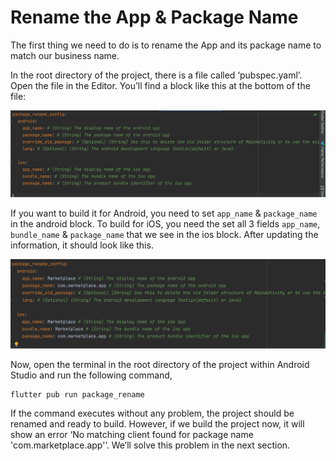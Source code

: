 # Rename the App & Package Name

The first thing we need to do is to rename the App and its package name to match our business name.

In the root directory of the project, there is a file called ‘pubspec.yaml’. Open the file in the Editor. You’ll find a block like this at the bottom of the file:

![](public/img/image4.png)

If you want to build it for Android, you need to set `app_name` & `package_name` in the android block. To build for iOS, you need the set all 3 fields `app_name`, `bundle_name` & `package_name` that we see in the ios block. After updating the information, it should look like this.

![](public/img/image18.png)

Now, open the terminal in the root directory of the project within Android Studio and run the following command,

```
flutter pub run package_rename
```

If the command executes without any problem, the project should be renamed and ready to build. However, if we build the project now, it will show an error ‘No matching client found for package name 'com.marketplace.app'’. We’ll solve this problem in the next section.
